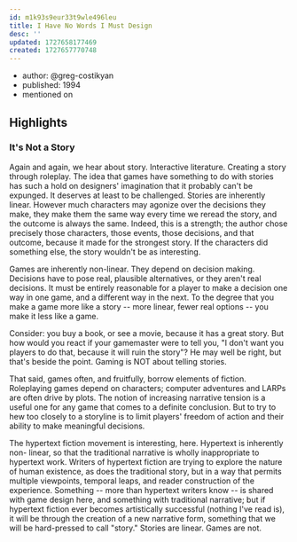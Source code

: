 ```yaml
---
id: m1k93s9eur33t9wle496leu
title: I Have No Words I Must Design
desc: ''
updated: 1727658177469
created: 1727657770748
---
```


- author: @greg-costikyan
- published: 1994
- mentioned on 

## Highlights

### It's Not a Story

Again and again, we hear about story. Interactive literature. Creating a story through roleplay. The idea that games have something to do with stories has such a hold on designers' imagination that it probably can't be expunged. It deserves at least to be challenged. Stories are inherently linear. However much characters may agonize over the decisions they make, they make them the same way every time we reread the story, and the outcome is always the same. Indeed, this is a strength; the author chose precisely those characters, those events, those decisions, and that outcome, because it made for the strongest story. If the characters did something else, the story wouldn't be as interesting.

Games are inherently non-linear. They depend on decision making. Decisions have to pose real, plausible alternatives, or they aren't real decisions. It must be entirely reasonable for a player to make a decision one way in one game, and a different way in the next. To the degree that you make a game more like a story -- more linear, fewer real options -- you make it less like a game.

Consider: you buy a book, or see a movie, because it has a great story. But how would you react if your gamemaster were to tell you, "I don't want you players to do that, because it will ruin the story"? He may well be right, but that's beside the point. Gaming is NOT about telling stories.

That said, games often, and fruitfully, borrow elements of fiction. Roleplaying games depend on characters; computer adventures and LARPs are often drive by plots. The notion of increasing narrative tension is a useful one for any game that comes to a definite conclusion. But to try to hew too closely to a storyline is to limit players' freedom of action and their ability to make meaningful decisions.

The hypertext fiction movement is interesting, here. Hypertext is inherently non- linear, so that the traditional narrative is wholly inappropriate to hypertext work. Writers of hypertext fiction are trying to explore the nature of human existence, as does the traditional story, but in a way that permits multiple viewpoints, temporal leaps, and reader construction of the experience. Something -- more than hypertext writers know -- is shared with game design here, and something with traditional narrative; but if hypertext fiction ever becomes artistically successful (nothing I've read is), it will be through the creation of a new narrative form, something that we will be hard-pressed to call "story." Stories are linear. Games are not.
